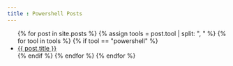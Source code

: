 ```yaml
---
title : Powershell Posts
---
```


<ul>
    {% for post in site.posts %}
		{% assign tools = post.tool  | split: ", " %}
		{% for tool in tools %}
			{% if tool == "powershell" %}
				<li>
					<a href="{{ post.url }}">{{ post.title }}
					</a>
				</li>
			{% endif %}
		{% endfor %}
    {% endfor %}
</ul>
